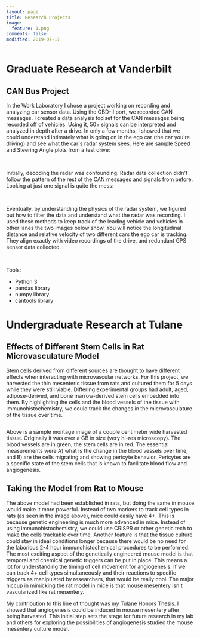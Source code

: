```yaml
---
layout: page
title: Research Projects
image:
  feature: 1.png
comments: false
modified: 2019-07-17
---
```

# Graduate Research at Vanderbilt
## CAN Bus Project
In the Work Laboratory I chose a project working on recording and analyzing car sensor data. Using the OBD-II port, we recorded CAN messages. I created a data analysis toolset for the CAN messages being recorded off of vehicles. Using it, 50+ signals can be interpreted and analyzed in depth after a drive. In only a few months, I showed that we could understand intimately what is going on in the ego car (the car you're driving) and see what the car's radar system sees. Here are sample Speed and Steering Angle plots from a test drive:

<figure class = "half">
  <a href="{{ site.url }}/images/Speed.png"><img src="{{ site.url }}/images/Speed.png" alt=""></a>
  <a href="{{ site.url }}/images/steer_angle.png"><img src="{{ site.url }}/images/steer_angle.png" alt=""></a>
</figure>

Initially, decoding the radar was confounding. Radar data collection didn't follow the pattern of the rest of the CAN messages and signals from before. Looking at just one signal is quite the mess:

<figure class = "half">
<a href="{{ site.url }}/images/radar_all_track.png"><img src="{{ site.url }}/images/radar_all_track.png" alt=""></a>
<a href="{{ site.url }}/images/all_track.png"><img src="{{ site.url }}/images/all_track.png" alt=""></a>
</figure>

 Eventually, by understanding the physics of the radar system, we figured out how to filter the data and understand what the radar was recording. I used these methods to keep track of the leading vehicle and vehicles in other lanes the two images below show. You will notice the longitudinal distance and relative velocity of two different cars the ego car is tracking. They align exactly with video recordings of the drive, and redundant GPS sensor data collected.

<figure class = "half">
  <a href="{{ site.url }}/images/relVel2.png"><img src="{{ site.url }}/images/relVel2.png" alt=""></a>
  <a href="{{ site.url }}/images/longdist2.png"><img src="{{ site.url }}/images/longdist2.png" alt=""></a>
</figure>

Tools:
* Python 3
* pandas library
* numpy library
* cantools library

# Undergraduate Research at Tulane
## Effects of Different Stem Cells in Rat Microvasculature Model
Stem cells derived from different sources are thought to have different effects when interacting with microvascular networks. For this project, we harvested the thin mesenteric tissue from rats and cultured them for 5 days while they were still viable. Differing experimental groups had adult, aged, adipose-derived, and bone marrow-derived stem cells embedded into them. By highlighting the cells and the blood vessels of the tissue with immunohistochemistry, we could track the changes in the microvasculature of the tissue over time.

<figure>
	<a href="{{ site.url }}/images/1.png"><img src="{{ site.url }}/images/1.png" alt=""></a>
</figure>

Above is a sample montage image of a couple centimeter wide harvested tissue. Originally it was over a GB in size (very hi-res microscopy). The blood vessels are in green, the stem cells are in red. The essential measurements were A) what is the change in the blood vessels over time, and B) are the cells migrating and showing pericyte behavior. Pericytes are a specific state of the stem cells that is known to facilitate blood flow and angiogenesis.

## Taking the Model from Rat to Mouse

The above model had been established in rats, but doing the same in mouse would make it more powerful. Instead of two markers to track cell types in rats (as seen in the image above), mice could easily have 4+. This is because genetic engineering is much more advanced in mice. Instead of using immunohistochemistry, we could use CRISPR or other genetic tech to make the cells trackable over time. Another feature is that the tissue culture could stay in ideal conditions longer because there would be no need for the laborious 2-4 hour immunohistochemical procedures to be performed. The most exciting aspect of the genetically engineered mouse model is that temporal and chemical genetic triggers can be put in place. This means a lot for understanding the timing of cell movement for angiogenesis. If we can track 4+ cell types simultaneously and their reactions to specific triggers as manipulated by researchers, that would be really cool. The major hiccup in mimicking the rat model in mice is that mouse mesentery isn't vascularized like rat mesentery.

My contribution to this line of thought was my Tulane Honors Thesis. I showed that angiogenesis could be induced in mouse mesentery after being harvested. This initial step sets the stage for future research in my lab and others for exploring the possibilities of angiogenesis studied the mouse mesentery culture model.
